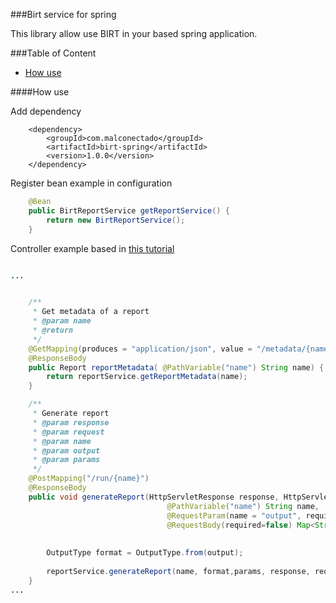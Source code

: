 ###Birt service for spring

This library allow use BIRT in your based spring application.

###Table of Content

- [How use](#how-use)

####How use

Add dependency

```
	<dependency>
		<groupId>com.malconectado</groupId>
		<artifactId>birt-spring</artifactId>
		<version>1.0.0</version>
	</dependency> 
```

Register bean example in configuration

```java
    @Bean
    public BirtReportService getReportService() {
    	return new BirtReportService();
    }
```

Controller example based in [this tutorial](https://www.baeldung.com/birt-reports-spring-boot)

```java

...


    /**
     * Get metadata of a report
     * @param name
     * @return
     */
    @GetMapping(produces = "application/json", value = "/metadata/{name}")
    @ResponseBody
    public Report reportMetadata( @PathVariable("name") String name) {
        return reportService.getReportMetadata(name);
    }

    /**
     * Generate report
     * @param response
     * @param request
     * @param name
     * @param output
     * @param params
     */
    @PostMapping("/run/{name}")
    @ResponseBody
    public void generateReport(HttpServletResponse response, HttpServletRequest request,
                                   @PathVariable("name") String name, 
                                   @RequestParam(name = "output", required=false) String output,
                                   @RequestBody(required=false) Map<String, Object> params) {
    	
    	
    	OutputType format = OutputType.from(output);    	
        
        reportService.generateReport(name, format,params, response, request);
    }
...
```
